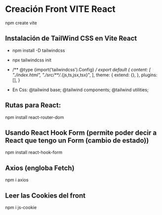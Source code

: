 # Creación Front VITE React 
npm create vite

## Instalación de TailWind CSS en Vite React
- npm install -D tailwindcss

- npx tailwindcss init

- /** @type {import('tailwindcss').Config} */
    export default {
    content: [
        "./index.html",
        "./src/**/*.{js,ts,jsx,tsx}",
    ],
    theme: {
        extend: {},
    },
    plugins: [],
    }

- En Css: 
  @tailwind base;
  @tailwind components;
  @tailwind utilities;

## Rutas para React:
npm install react-router-dom

## Usando React Hook Form (permite poder decir a React que tengo un Form (cambio de estado))
npm install react-hook-form

## Axios (engloba Fetch)
npm i axios

## Leer las Cookies del front
npm i js-cookie